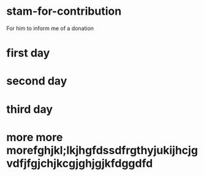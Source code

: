 # stam-for-contribution
For him to inform me of a donation

# first day
# second day
# third day
# more more morefghjkl;lkjhgfdssdfrgthyjukijhcjgvdfjfgjchjkcgjghjgjkfdggdfd


